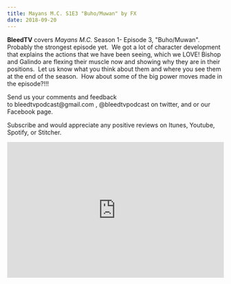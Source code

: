 ```yaml
---
title: Mayans M.C. S1E3 "Buho/Muwan" by FX
date: 2018-09-20
---
```


<p><strong>BleedTV</strong> covers <em>Mayans M.C.</em> Season 1- Episode 3, "Buho/Muwan". Probably the strongest episode yet.  We got a lot of character development that explains the actions that we have been seeing, which we LOVE! Bishop and Galindo are flexing their muscle now and showing why they are in their positions.  Let us know what you think about them and where you see them at the end of the season.  How about some of the big power moves made in the episode?!!!</p>
<p>Send us your comments and feedback to bleedtvpodcast@gmail.com , @bleedtvpodcast on twitter, and or our Facebook page. </p>
<p>Subscribe and would appreciate any positive reviews on Itunes, Youtube, Spotify, or Stitcher.</p>

<iframe src="https://www.podbean.com/media/player/qhunm-9a4736?from=site&vjs=1&skin=1&fonts=Helvetica&auto=0&download=1" height="315" width="100%" frameborder="0" scrolling="no" data-name="pb-iframe-player"></iframe>